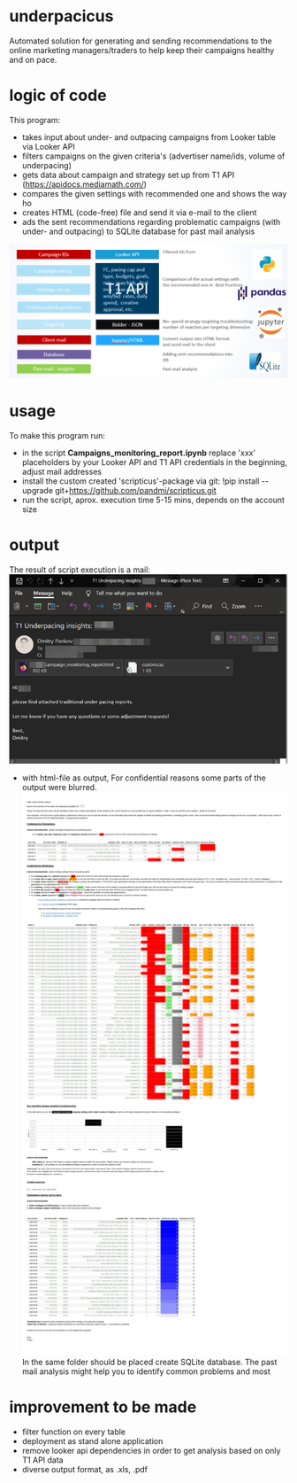 # underpacicus

Automated solution for generating and sending recommendations to the online marketing managers/traders to help keep their campaigns healthy and on pace.

# logic of code

This program:

- takes input about under- and outpacing campaigns from Looker table via Looker API
- filters campaigns on the given criteria's (advertiser name/ids, volume of underpacing)
- gets data about campaign and strategy set up from T1 API (https://apidocs.mediamath.com/)
- compares the given settings with recommended one and shows the way ho 
- creates HTML (code-free) file and send it via e-mail to the client
- ads the sent recommendations regarding problematic campaigns (with under- and outpacing) to SQLite database for past mail analysis

![](structure_of_code.PNG)

# usage

To make this program run:

- in the script **Campaigns_monitoring_report.ipynb** replace 'xxx' placeholders by your Looker API and T1 API credentials in the beginning, adjust mail addresses 
- install the custom created 'scripticus'-package via git:  !pip install --upgrade git+https://github.com/pandmi/scripticus.git
-  run the script, aprox. execution time 5-15 mins, depends on the account size 

# output

The result of script execution is a mail:
![](t1_mail.png)

- with html-file as output, For confidential reasons some parts of the output were blurred.
![](underpacicus_output.png)
In the same folder should be placed create SQLite database. The past mail analysis might help you to identify common problems and most

# improvement to be made

- filter function on every table
- deployment as stand alone application
- remove looker api dependencies in order to get analysis based on only T1 API data 
- diverse output format, as .xls, .pdf

